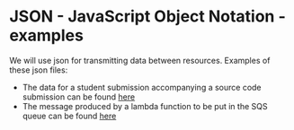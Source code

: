 # JSON - JavaScript Object Notation - examples  
We will use json for transmitting data between resources. Examples of these json files:  
* The data for a student submission accompanying a source code submission can be found [here](../json/submission_example.json)  
* The message produced by a lambda function to be put in the SQS queue can be found [here](../json/message.json)

